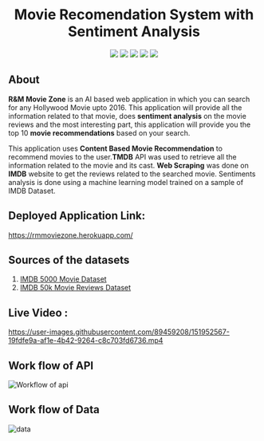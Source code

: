 <div align="center">

<h1>Movie Recomendation System with Sentiment Analysis</h1>
<img src="https://img.shields.io/badge/Python-3.7.3-brown" />
<img src="https://img.shields.io/badge/Frontend-HTML/CSS/JS/AJAX-orange" />
<img src="https://img.shields.io/badge/BackendAPI-Flask-yellow" />
<img src="https://img.shields.io/badge/OtherAPI-TMDB/IMDB-red" />
<img src="https://img.shields.io/badge/Deployment-Heroku-blue" />
</div>

## About

<b>R&M Movie Zone</b> is an AI based web application in which you can search for any Hollywood Movie upto 2016. This application will provide all the information related to that movie, does <b>sentiment analysis</b> on the movie reviews and the most interesting part, this application will provide you the top 10 <b>movie recommendations</b> based on your search.<br/>

This application uses <b>Content Based Movie Recommendation</b> to recommend movies to the user.<b>TMDB</b> API was used to retrieve all the information related to the movie and its cast. <b>Web Scraping</b> was done on <b>IMDB</b> website to get the reviews related to the searched movie. Sentiments analysis is done using a machine learning model trained on a sample of IMDB Dataset.<br/>

## Deployed Application Link: 
  
  https://rmmoviezone.herokuapp.com/

## Sources of the datasets 

1. [IMDB 5000 Movie Dataset](https://www.kaggle.com/carolzhangdc/imdb-5000-movie-dataset)
2. [IMDB 50k Movie Reviews Dataset](https://www.kaggle.com/lakshmi25npathi/imdb-dataset-of-50k-movie-reviews) 
  
## Live Video :

https://user-images.githubusercontent.com/89459208/151952567-19fdfe9a-af1e-4b42-9264-c8c703fd6736.mp4

## Work flow of API

  ![Workflow of api](https://user-images.githubusercontent.com/89459208/151707201-d3a01769-8c7a-4756-a028-68b9dc92f672.jpeg)
  
## Work flow of Data
   
![data](https://user-images.githubusercontent.com/89459208/151705957-193da161-7eb4-4369-9aa9-f21d8bfa324d.jpeg)
